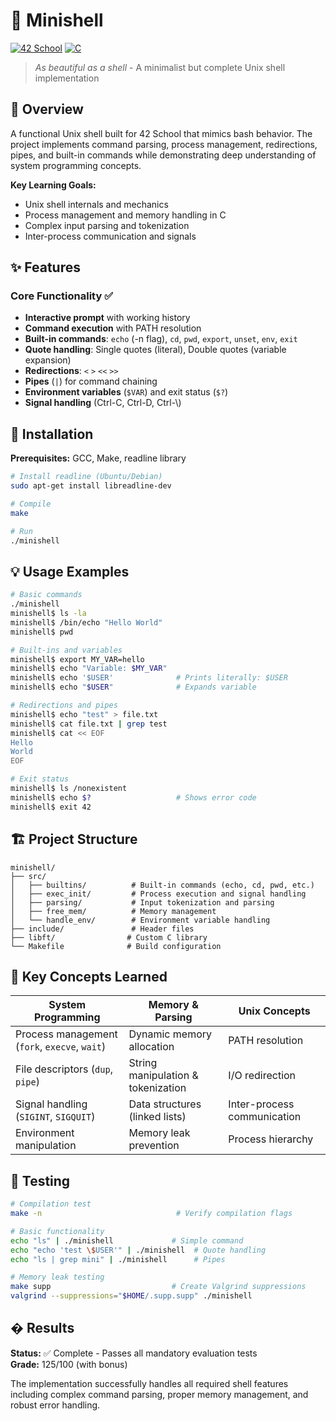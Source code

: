# 🐚 Minishell

[![42 School](https://img.shields.io/badge/42-School-000000?style=flat&logo=42&logoColor=white)](https://42.fr)
[![C](https://img.shields.io/badge/C-00599C?style=flat&logo=c&logoColor=white)](https://en.wikipedia.org/wiki/C_(programming_language))

> *As beautiful as a shell* - A minimalist but complete Unix shell implementation

## 📖 Overview

A functional Unix shell built for 42 School that mimics bash behavior. The project implements command parsing, process management, redirections, pipes, and built-in commands while demonstrating deep understanding of system programming concepts.

**Key Learning Goals:**
- Unix shell internals and mechanics
- Process management and memory handling in C
- Complex input parsing and tokenization
- Inter-process communication and signals

## ✨ Features

### Core Functionality ✅
- **Interactive prompt** with working history
- **Command execution** with PATH resolution
- **Built-in commands**: `echo` (-n flag), `cd`, `pwd`, `export`, `unset`, `env`, `exit`
- **Quote handling**: Single quotes (literal), Double quotes (variable expansion)
- **Redirections**: `<` `>` `<<` `>>` 
- **Pipes** (`|`) for command chaining
- **Environment variables** (`$VAR`) and exit status (`$?`)
- **Signal handling** (Ctrl-C, Ctrl-D, Ctrl-\\)

## 🚀 Installation

**Prerequisites:** GCC, Make, readline library
```bash
# Install readline (Ubuntu/Debian)
sudo apt-get install libreadline-dev

# Compile
make

# Run
./minishell
```

## 💡 Usage Examples

```bash
# Basic commands
./minishell
minishell$ ls -la
minishell$ /bin/echo "Hello World"
minishell$ pwd

# Built-ins and variables
minishell$ export MY_VAR=hello
minishell$ echo "Variable: $MY_VAR"
minishell$ echo '$USER'              # Prints literally: $USER
minishell$ echo "$USER"              # Expands variable

# Redirections and pipes
minishell$ echo "test" > file.txt
minishell$ cat file.txt | grep test
minishell$ cat << EOF
Hello
World
EOF

# Exit status
minishell$ ls /nonexistent
minishell$ echo $?                   # Shows error code
minishell$ exit 42
```

## 🏗 Project Structure

```
minishell/
├── src/
│   ├── builtins/          # Built-in commands (echo, cd, pwd, etc.)
│   ├── exec_init/         # Process execution and signal handling
│   ├── parsing/           # Input tokenization and parsing
│   ├── free_mem/          # Memory management
│   └── handle_env/        # Environment variable handling
├── include/               # Header files
├── libft/                # Custom C library
└── Makefile              # Build configuration
```

## 🧠 Key Concepts Learned

| **System Programming** | **Memory & Parsing** | **Unix Concepts** |
|----------------------|---------------------|------------------|
| Process management (`fork`, `execve`, `wait`) | Dynamic memory allocation | PATH resolution |
| File descriptors (`dup`, `pipe`) | String manipulation & tokenization | I/O redirection |
| Signal handling (`SIGINT`, `SIGQUIT`) | Data structures (linked lists) | Inter-process communication |
| Environment manipulation | Memory leak prevention | Process hierarchy |

## 🧪 Testing

```bash
# Compilation test
make -n                              # Verify compilation flags

# Basic functionality
echo "ls" | ./minishell             # Simple command
echo "echo 'test \$USER'" | ./minishell  # Quote handling
echo "ls | grep mini" | ./minishell      # Pipes

# Memory leak testing
make supp                           # Create Valgrind suppressions
valgrind --suppressions="$HOME/.supp.supp" ./minishell
```

## � Results

**Status:** ✅ Complete - Passes all mandatory evaluation tests  
**Grade:** 125/100 (with bonus)

The implementation successfully handles all required shell features including complex command parsing, proper memory management, and robust error handling.
